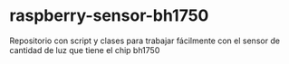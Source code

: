 # raspberry-sensor-bh1750

Repositorio con script y clases para trabajar fácilmente con el sensor de cantidad de luz que tiene el chip bh1750